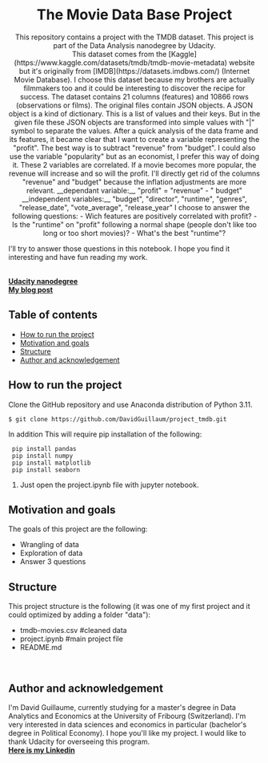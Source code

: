 <h1 align="center">The Movie Data Base Project</h1>

<p align="center">
This repository contains a project with the TMDB dataset. This project is part of the Data Analysis nanodegree by Udacity.
<br>
This dataset comes from the [Kaggle](https://www.kaggle.com/datasets/tmdb/tmdb-movie-metadata) website but it's originally from [IMDB](https://datasets.imdbws.com/) (Internet Movie Database). I choose this dataset because my brothers are actually filmmakers too and it could be interesting to discover the recipe for success. The dataset contains 21 columns (features) and 10866 rows (observations or films). The original files contain JSON objects. A JSON object is a kind of dictionary. This is a list of values and their keys. But in the given file these JSON objects are transformed into simple values with "|" symbol to separate the values. 
After a quick analysis of the data frame and its features, it became clear that I want to create a variable representing the "profit". The best way is to subtract "revenue" from "budget". I could also use the variable "popularity" but as an economist, I prefer this way of doing it. These 2 variables are correlated. If a movie becomes more popular, the revenue will increase and so will the profit. 
I'll directly get rid of the columns "revenue" and "budget" because the inflation adjustments are more relevant.  
__dependant variable:__ "profit" = "revenue" - " budget"  
__independent variables:__ "budget", "director", "runtime", "genres", "release_date", "vote_average", "release_year"  
I choose to answer the following questions:
- Wich features are positively correlated with profit?
- Is the "runtime" on "profit" following a normal shape (people don't like too long or too short movies)?
- What's the best "runtime"?<br>

I'll try to answer those questions in this notebook. I hope you find it interesting and have fun reading my work.

<br>
  <a href="https://www.udacity.com/course/data-analyst-nanodegree--nd002?gclid=Cj0KCQjw0vWnBhC6ARIsAJpJM6eLjKPmFMpZ5a8i4fEyLOcUltz5eTdk3WYaNGnq_FrUZUlSFVMQOAQaApdJEALw_wcB&utm_campaign=19167921312_c_individuals&utm_keyword=udacity%20data%20analyst_e&utm_medium=ads_r&utm_source=gsem_brand&utm_term=143524475759"><strong>Udacity nanodegree</strong></a>
  <br>
  <a href="https://medium.com/@guillaume.david11"><strong>My blog post</strong></a>
  <br>
</p>

## Table of contents

- [How to run the project](#How-to-run-the-project)
- [Motivation and goals](#Motivation-and-goals)
- [Structure](#Structure)
- [Author and acknowledgement](#author-and-acknowledgement)

## How to run the project


Clone the GitHub repository and use Anaconda distribution of Python 3.11.

    $ git clone https://github.com/DavidGuillaum/project_tmdb.git

In addition This will require pip installation of the following:

     pip install pandas
     pip install numpy
     pip install matplotlib
     pip install seaborn


1. Just open the project.ipynb file with jupyter notebook.


## Motivation and goals

The goals of this project are the following:
- Wrangling of data
- Exploration of data 
- Answer 3 questions

## Structure
This project  structure is the following (it was one of my first project and it could optimized by adding a folder "data"):  

- tmdb-movies.csv #cleaned data
- project.ipynb #main project file
- README.md


<br>


## Author and acknowledgement
I'm David Guillaume, currently studying for a master's degree in Data Analytics and Economics at the University of Fribourg (Switzerland). I'm very interested in data sciences and economics in particular (bachelor's degree in Political Economy). I hope you'll like my project. I would like to thank Udacity for overseeing this program.
<br>
<a href="https://www.linkedin.com/in/david-guillaume-a7bb1b201/"><strong>Here is my Linkedin</strong></a>
<br>